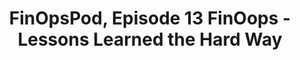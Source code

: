 ---
title: FinOpsPod, Episode 13 FinOops - Lessons Learned the Hard Way
description: We all make mistakes. Some mistakes are just more expensive than others. In this episode, listen and learn from the experiences of others in the FinOps community who bravely share their experiences with runaway bills, outages and disaster recover tests gone wrong.
date-added: Nov 2022
type: Podcast
source: Foundation Contribution
label: 
cloud-provider: 
  - Multi-Cloud
link: https://finopspod.captivate.fm/episode/finoops-lessons-learned-the-hard-way
permalink: /resources/not-here/
weight: 20
listing: true
---